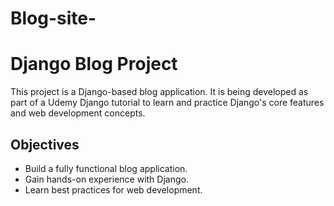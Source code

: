 # Blog-site-
# Django Blog Project

This project is a Django-based blog application. It is being developed as part of a Udemy Django tutorial to learn and practice Django's core features and web development concepts.

## Objectives
- Build a fully functional blog application.
- Gain hands-on experience with Django.
- Learn best practices for web development.
